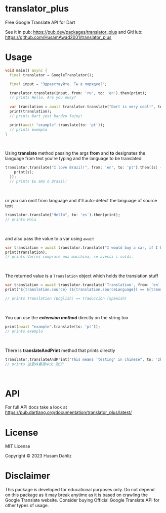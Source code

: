 # translator_plus
Free Google Translate API for Dart

See it in pub: https://pub.dev/packages/translator_plus
and GitHub: https://github.com/HusamAwad2001/translator_plus

# Usage

```dart
void main() async {
  final translator = GoogleTranslator();

  final input = "Здравствуйте. Ты в порядке?";

  translator.translate(input, from: 'ru', to: 'en').then(print);
  // prints Hello. Are you okay?
  
  var translation = await translator.translate("Dart is very cool!", to: 'pl');
  print(translation);
  // prints Dart jest bardzo fajny!

  print(await "example".translate(to: 'pt'));
  // prints exemplo
}
```
&nbsp;

Using **translate** method passing the args **from** and **to** designates the
language from text you're typing and the language to be translated
``` dart
translator.translate("I love Brazil!", from: 'en', to: 'pt').then((s) {
    print(s);
  }); 
  // prints Eu amo o Brasil!
```
&nbsp;

or you can omit from language and it'll auto-detect the language of source text

```dart
translator.translate("Hello", to: 'es').then(print);
// prints Hola
```
&nbsp;

and also pass the value to a var using ```await```
```dart
var translation = await translator.translate("I would buy a car, if I had money.", from: 'en', to: 'it');
print(translation);
// prints Vorrei comprare una macchina, se avessi i soldi.
```
&nbsp;

The returned value is a ```Translation``` object which holds the translation stuff
```dart
var translation = await translator.translate('Translation', from: 'en', to: 'es');
print('${translation.source} (${translation.sourceLanguage}) == ${translation.text} (${translation.targetLanguage})');

// prints Translation (English) == Traducción (Spanish)
```
&nbsp;

You can use the ***extension method*** directly on the string too
```dart
print(await "example".translate(to: 'pt'));
// prints exemplo
```
&nbsp;

There is **translateAndPrint** method that prints directly
```dart
translator.translateAndPrint("This means 'testing' in chinese", to: 'zh-cn');
// prints 这意味着用中文'测试'
```
&nbsp;

# API
For full API docs take a look at https://pub.dartlang.org/documentation/translator_plus/latest/


# License
MIT License

Copyright © 2023 Husam Dahliz


# Disclaimer
This package is developed for educational purposes only. Do not depend on this package as it may break anytime as it is based on crawling the Google Translate website. Consider buying Official Google Translate API for other types of usage.


